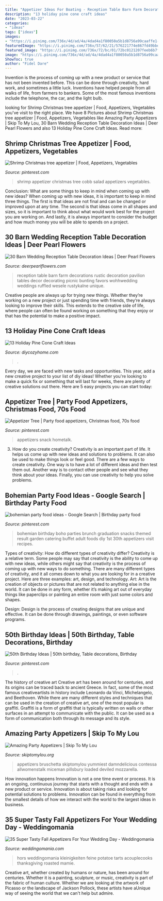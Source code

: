 ```yaml
---
title: "Appetizer Ideas For Boating - Reception Table Barn Farm Decorations Rustic Decoration Pavilion Tables Decor Decorating Picnic Bunting Favors Wohhwedding Weddings Ruffled Wesele Rustykalne Unique"
description: "13 holiday pine cone craft ideas"
date: "2023-03-22"
categories:
- "ideas"
tags: ["ideas"]
images:
- "https://i.pinimg.com/736x/4d/ad/4a/4dad4a1f80050a5b1d8756a99caaffe1--trees-appetizer.jpg"
featuredImage: "https://i.pinimg.com/736x/57/62/21/576221774e867fd49bbd2a9f152e68de.jpg"
featured_image: "https://i.pinimg.com/736x/72/bc/01/72bc0121207feeb6b7f92d25b05ebb7c--shrimp-appetizer.jpg"
image: "https://i.pinimg.com/736x/4d/ad/4a/4dad4a1f80050a5b1d8756a99caaffe1--trees-appetizer.jpg"
ShowToc: true
author: "Fidel Dare"
---
```



Invention is the process of coming up with a new product or service that has not been invented before. This can be done through creativity, hard work, and sometimes a little luck. Inventions have helped people from all walks of life, from farmers to bankers. Some of the most famous inventions include the telephone, the car, and the light bulb.

	

		
looking for Shrimp Christmas tree appetizer | Food, Appetizers, Vegetables you've visit to the right place. We have 8 Pictures about Shrimp Christmas tree appetizer | Food, Appetizers, Vegetables like Amazing Party Appetizers | Skip To My Lou, 30 Barn Wedding Reception Table Decoration Ideas | Deer Pearl Flowers and also 13 Holiday Pine Cone Craft Ideas. Read more:
		
    
## Shrimp Christmas Tree Appetizer | Food, Appetizers, Vegetables

<img loading=lazy src="https://i.pinimg.com/736x/72/bc/01/72bc0121207feeb6b7f92d25b05ebb7c--shrimp-appetizer.jpg" onerror="this.onerror=null;this.src='https://tse4.mm.bing.net/th?id=OIP.7tJh_UVaaK_MBtiEy1d0SwAAAA&amp;pid=15.1';" alt="Shrimp Christmas tree appetizer | Food, Appetizers, Vegetables">

_Source: pinterest.com_

>shrimp appetizer christmas tree cobb salad appetizers vegetables. 

	

Conclusion: What are some things to keep in mind when coming up with new ideas?
When coming up with new ideas, it is important to keep in mind three things. The first is that ideas are not final and can be changed or improved upon at any time. The second is that ideas come in all shapes and sizes, so it is important to think about what would work best for the project you are working on. And lastly, it is always important to consider the budget and how much money you will be able to spends on a project.

    
## 30 Barn Wedding Reception Table Decoration Ideas | Deer Pearl Flowers

<img loading=lazy src="http://www.deerpearlflowers.com/wp-content/uploads/2015/04/rustic-barn-wedding-reception-table-decor-ideas.jpg" onerror="this.onerror=null;this.src='https://tse1.mm.bing.net/th?id=OIP.kVE2ueOLRbzvwOYiyxdGnAHaLH&amp;pid=15.1';" alt="30 Barn Wedding Reception Table Decoration Ideas | Deer Pearl Flowers">

_Source: deerpearlflowers.com_

>reception table barn farm decorations rustic decoration pavilion tables decor decorating picnic bunting favors wohhwedding weddings ruffled wesele rustykalne unique. 

	

Creative people are always up for trying new things. Whether they’re working on a new project or just spending time with friends, they’re always looking to improve their skills. This extends to the creative side of life, where people can often be found working on something that they enjoy or that has the potential to make a positive impact.

    
## 13 Holiday Pine Cone Craft Ideas

<img loading=lazy src="https://diycozyhome.com/wp-content/uploads/2017/10/pine-cone-crafts.png" onerror="this.onerror=null;this.src='https://tse1.mm.bing.net/th?id=OIP.p6d93NrJj-65Uz5VGDWRkgHaLH&amp;pid=15.1';" alt="13 Holiday Pine Cone Craft Ideas">

_Source: diycozyhome.com_

>. 

	

Every day, we are faced with new tasks and opportunities. This year, add a new creative project to your list of diy ideas! Whether you're looking to make a quick fix or something that will last for weeks, there are plenty of creative solutions out there. Here are 5 easy projects you can start today: 

    
## Appetizer Tree | Party Food Appetizers, Christmas Food, 70s Food

<img loading=lazy src="https://i.pinimg.com/736x/4d/ad/4a/4dad4a1f80050a5b1d8756a99caaffe1--trees-appetizer.jpg" onerror="this.onerror=null;this.src='https://tse2.mm.bing.net/th?id=OIP.Jzd2bRuBBS9pNtvGJ2EuOQHaJ3&amp;pid=15.1';" alt="Appetizer Tree | Party food appetizers, Christmas food, 70s food">

_Source: pinterest.com_

>appetizers snack hometalk. 

	

3. How do you create creativity?
Creativity is an important part of life. It helps us come up with new ideas and solutions to problems. It can also be used to make things look or feel good. There are a few ways to create creativity. One way is to have a lot of different ideas and then test them out. Another way is to contact other people and see what they think about your ideas. Finally, you can use creativity to help you solve problems.

    
## Bohemian Party Food Ideas - Google Search | Birthday Party Food

<img loading=lazy src="https://i.pinimg.com/736x/19/d8/6f/19d86f59e3a0e1a0742597db04562295.jpg" onerror="this.onerror=null;this.src='https://tse3.mm.bing.net/th?id=OIP.23YE3O1pq9lUsDv6-z112gHaLG&amp;pid=15.1';" alt="bohemian party food ideas - Google Search | Birthday party food">

_Source: pinterest.com_

>bohemian birthday boho parties brunch graduation snacks themed result garden catering buffet adult foods diy 1st 30th appetizers visit recipes. 

	

Types of creativity: How do different types of creativity differ?
Creativity is a relative term. Some people may say that creativity is the ability to come up with new ideas, while others might say that creativity is the process of coming up with new ways to do something. There are many different types of creativity, and it all comes down to what you are looking for in a creative project. Here are three examples: art, design, and technology.
Art: Art is the creation of objects or pictures that are not related to anything else in the world. It can be done in any form, whether it’s making art out of everyday things like paperclips or painting an entire room with just some colors and shapes.

Design: Design is the process of creating designs that are unique and effective. It can be done through drawings, paintings, or even software programs.

    
## 50th Birthday Ideas | 50th Birthday, Table Decorations, Birthday

<img loading=lazy src="https://i.pinimg.com/736x/57/62/21/576221774e867fd49bbd2a9f152e68de.jpg" onerror="this.onerror=null;this.src='https://tse3.mm.bing.net/th?id=OIP.0K9vtAi-U_4GZ8sotCAmGAHaJ3&amp;pid=15.1';" alt="50th Birthday Ideas | 50th birthday, Table decorations, Birthday">

_Source: pinterest.com_

>. 

	

The history of creative art
Creative art has been around for centuries, and its origins can be traced back to ancient Greece. In fact, some of the most famous creativeartists in history include Leonardo da Vinci, Michelangelo, and Beethoven. While there are many different styles and techniques that can be used in the creation of creative art, one of the most popular is graffiti. Graffiti is a form of graffiti that is typically written on walls or other surfaces in an attempt to communicate with the public. It can be used as a form of communication both through its message and its style.

    
## Amazing Party Appetizers | Skip To My Lou

<img loading=lazy src="https://www.skiptomylou.org/wp-content/uploads/2014/12/IMG_0097edit.jpg" onerror="this.onerror=null;this.src='https://tse3.mm.bing.net/th?id=OIP.ZgMUBp0bmimw6DYUSLGKlAHaLH&amp;pid=15.1';" alt="Amazing Party Appetizers | Skip To My Lou">

_Source: skiptomylou.org_

>appetizers bruschetta skiptomylou yummiest damndelicious contessa allwomenstalk miceman pillsbury loaded deviled mozzarella. 

	

How innovation happens
Innovation is not a one time event or process. It is an ongoing, continuous journey that starts with a thought and ends with a new product or service. Innovation is about taking risks and looking for potential solutions to problems. Innovation can be found in everything from the smallest details of how we interact with the world to the largest ideas in business.

    
## 35 Super Tasty Fall Appetizers For Your Wedding Day - Weddingomania

<img loading=lazy src="https://i.weddingomania.com/35-Super-Tasty-Fall-Appetizers-For-Your-Wedding-Day-32.jpg" onerror="this.onerror=null;this.src='https://tse4.mm.bing.net/th?id=OIP.xvuQh_DLu6AcV5fDKHE4dQHaJQ&amp;pid=15.1';" alt="35 Super Tasty Fall Appetizers For Your Wedding Day - Weddingomania">

_Source: weddingomania.com_

>hors weddingomania kleinigkeiten feine potatoe tarts acouplecooks thanksgiving roasted mamie. 

	

Creative art, whether created by humans or nature, has been around for centuries. Whether it is a painting, sculpture, or music, creativity is part of the fabric of human culture. Whether we are looking at the artwork of Picasso or the landscape of Jackson Pollock, these artists have aUnique way of seeing the world that we can't help but admire.

